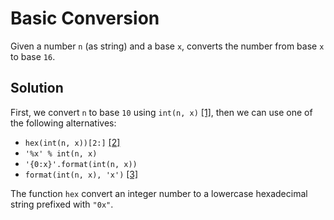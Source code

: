 # Basic Conversion

Given a number `n` (as string) and a base `x`, converts the number from base `x` to base `16`.

## Solution

First, we convert `n` to base `10` using `int(n, x)` [[1]][int], then we can use one of the following alternatives:

* `hex(int(n, x))[2:]` [[2]][hex]
* `'%x' % int(n, x)`
* `'{0:x}'.format(int(n, x))`
* `format(int(n, x), 'x')` [[3]][format]

The function `hex` convert an integer number to a lowercase hexadecimal string prefixed with `"0x"`.

[int]:https://docs.python.org/3/library/functions.html#int

[hex]:https://docs.python.org/3/library/functions.html#hex

[format]:https://docs.python.org/3/library/functions.html#format